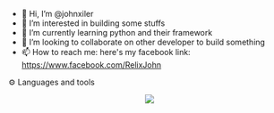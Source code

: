 - 👋 Hi, I’m @johnxiler
- 👀 I’m interested in building some stuffs
- 🌱 I’m currently learning python and their framework
- 💞️ I’m looking to collaborate on other developer to build something
- 📫 How to reach me: here's my facebook link: https://www.facebook.com/RelixJohn

<!---
johnxiler/johnxiler is a ✨ special ✨ repository because its `README.md` (this file) appears on your GitHub profile.
You can click the Preview link to take a look at your changes.
--->
⚙️ Languages and tools
<p align="center">
  <a href="https://skillicons.dev">
    <img src="https://skillicons.dev/icons?i=git,django,dart,bootstrap,arduino,flask,flutter,github,graphql,go,julia,linux,materialui,mongodb,mysql,netlify,php,powershell,py,qt,raspberrypi,solidity,stackoverflow,tailwind,ts,tensorflow,vscode" />
  </a>
</p>
